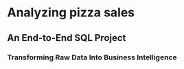 #  Analyzing pizza sales
## An End-to-End SQL Project
### Transforming Raw Data Into Business Intelligence
